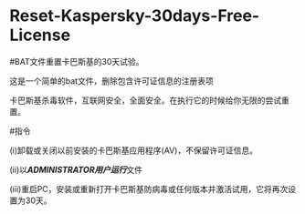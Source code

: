 # Reset-Kaspersky-30days-Free-License

#BAT文件重置卡巴斯基的30天试验。

这是一个简单的bat文件，删除包含许可证信息的注册表项

卡巴斯基杀毒软件，互联网安全，全面安全。在执行它的时候给你无限的尝试重置。


#指令


(i)卸载或关闭以前安装的卡巴斯基应用程序(AV)，不保留许可证信息。


(ii)以***ADMINISTRATOR用户运行***文件


(iii)重启PC，安装或重新打开卡巴斯基防病毒或任何版本并激活试用，它将再次设置为30天。
